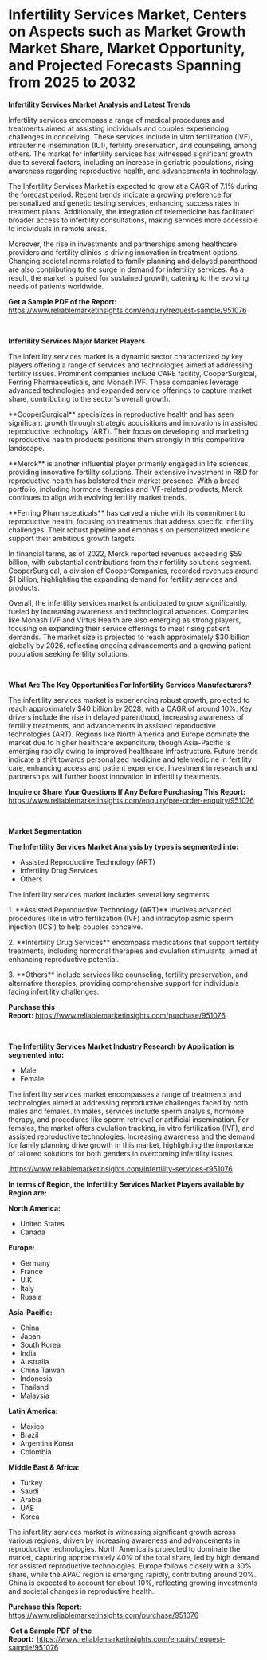 <p><h1>Infertility Services Market, Centers on Aspects such as Market Growth Market Share, Market Opportunity, and Projected Forecasts Spanning from 2025 to 2032</h1></p><p><strong>Infertility Services Market Analysis and Latest Trends</strong></p>
<p><p>Infertility services encompass a range of medical procedures and treatments aimed at assisting individuals and couples experiencing challenges in conceiving. These services include in vitro fertilization (IVF), intrauterine insemination (IUI), fertility preservation, and counseling, among others. The market for infertility services has witnessed significant growth due to several factors, including an increase in geriatric populations, rising awareness regarding reproductive health, and advancements in technology.</p><p>The Infertility Services Market is expected to grow at a CAGR of 7.1% during the forecast period. Recent trends indicate a growing preference for personalized and genetic testing services, enhancing success rates in treatment plans. Additionally, the integration of telemedicine has facilitated broader access to infertility consultations, making services more accessible to individuals in remote areas. </p><p>Moreover, the rise in investments and partnerships among healthcare providers and fertility clinics is driving innovation in treatment options. Changing societal norms related to family planning and delayed parenthood are also contributing to the surge in demand for infertility services. As a result, the market is poised for sustained growth, catering to the evolving needs of patients worldwide.</p></p>
<p><strong>Get a Sample PDF of the Report:&nbsp;</strong> <a href="https://www.reliablemarketinsights.com/enquiry/request-sample/951076?utm_campaign=3004&utm_medium=2&utm_source=Github&utm_content=ia&utm_term=17042025&utm_id=infertility-services">https://www.reliablemarketinsights.com/enquiry/request-sample/951076</a></p>
<p>&nbsp;</p>
<p><strong>Infertility Services Major Market Players</strong></p>
<p><p>The infertility services market is a dynamic sector characterized by key players offering a range of services and technologies aimed at addressing fertility issues. Prominent companies include CARE facility, CooperSurgical, Ferring Pharmaceuticals, and Monash IVF. These companies leverage advanced technologies and expanded service offerings to capture market share, contributing to the sector's overall growth.</p><p>**CooperSurgical** specializes in reproductive health and has seen significant growth through strategic acquisitions and innovations in assisted reproductive technology (ART). Their focus on developing and marketing reproductive health products positions them strongly in this competitive landscape.</p><p>**Merck** is another influential player primarily engaged in life sciences, providing innovative fertility solutions. Their extensive investment in R&D for reproductive health has bolstered their market presence. With a broad portfolio, including hormone therapies and IVF-related products, Merck continues to align with evolving fertility market trends.</p><p>**Ferring Pharmaceuticals** has carved a niche with its commitment to reproductive health, focusing on treatments that address specific infertility challenges. Their robust pipeline and emphasis on personalized medicine support their ambitious growth targets.</p><p>In financial terms, as of 2022, Merck reported revenues exceeding $59 billion, with substantial contributions from their fertility solutions segment. CooperSurgical, a division of CooperCompanies, recorded revenues around $1 billion, highlighting the expanding demand for fertility services and products.</p><p>Overall, the infertility services market is anticipated to grow significantly, fueled by increasing awareness and technological advances. Companies like Monash IVF and Virtus Health are also emerging as strong players, focusing on expanding their service offerings to meet rising patient demands. The market size is projected to reach approximately $30 billion globally by 2026, reflecting ongoing advancements and a growing patient population seeking fertility solutions.</p></p>
<p>&nbsp;</p>
<p><strong>What Are The Key Opportunities For Infertility Services Manufacturers?</strong></p>
<p><p>The infertility services market is experiencing robust growth, projected to reach approximately $40 billion by 2028, with a CAGR of around 10%. Key drivers include the rise in delayed parenthood, increasing awareness of fertility treatments, and advancements in assisted reproductive technologies (ART). Regions like North America and Europe dominate the market due to higher healthcare expenditure, though Asia-Pacific is emerging rapidly owing to improved healthcare infrastructure. Future trends indicate a shift towards personalized medicine and telemedicine in fertility care, enhancing access and patient experience. Investment in research and partnerships will further boost innovation in infertility treatments.</p></p>
<p><strong>Inquire or Share Your Questions If Any Before Purchasing This Report:</strong> <a href="https://www.reliablemarketinsights.com/enquiry/pre-order-enquiry/951076?utm_campaign=3004&utm_medium=2&utm_source=Github&utm_content=ia&utm_term=17042025&utm_id=infertility-services">https://www.reliablemarketinsights.com/enquiry/pre-order-enquiry/951076</a></p>
<p>&nbsp;</p>
<p><strong>Market Segmentation</strong></p>
<p><strong>The Infertility Services Market Analysis by types is segmented into:</strong></p>
<p><ul><li>Assisted Reproductive Technology (ART)</li><li>Infertility Drug Services</li><li>Others</li></ul></p>
<p><p>The infertility services market includes several key segments: </p><p>1. **Assisted Reproductive Technology (ART)** involves advanced procedures like in vitro fertilization (IVF) and intracytoplasmic sperm injection (ICSI) to help couples conceive. </p><p>2. **Infertility Drug Services** encompass medications that support fertility treatments, including hormonal therapies and ovulation stimulants, aimed at enhancing reproductive potential. </p><p>3. **Others** include services like counseling, fertility preservation, and alternative therapies, providing comprehensive support for individuals facing infertility challenges.</p></p>
<p><strong>Purchase this Report:&nbsp;</strong><a href="https://www.reliablemarketinsights.com/purchase/951076?utm_campaign=3004&utm_medium=2&utm_source=Github&utm_content=ia&utm_term=17042025&utm_id=infertility-services">https://www.reliablemarketinsights.com/purchase/951076</a></p>
<p>&nbsp;</p>
<p><strong>The Infertility Services Market Industry Research by Application is segmented into:</strong></p>
<p><ul><li>Male</li><li>Female</li></ul></p>
<p><p>The infertility services market encompasses a range of treatments and technologies aimed at addressing reproductive challenges faced by both males and females. In males, services include sperm analysis, hormone therapy, and procedures like sperm retrieval or artificial insemination. For females, the market offers ovulation tracking, in vitro fertilization (IVF), and assisted reproductive technologies. Increasing awareness and the demand for family planning drive growth in this market, highlighting the importance of tailored solutions for both genders in overcoming infertility issues.</p></p>
<p><a href="https://www.reliablemarketinsights.com/infertility-services-r951076?utm_campaign=3004&utm_medium=2&utm_source=Github&utm_content=ia&utm_term=17042025&utm_id=infertility-services">&nbsp;https://www.reliablemarketinsights.com/infertility-services-r951076</a></p>
<p><strong>In terms of Region, the Infertility Services Market Players available by Region are:</strong></p>
<p>
    <p> <strong> North America: </strong>
        <ul>
            <li>United States</li>
            <li>Canada</li>
        </ul>
        </p> 
    <p> <strong> Europe: </strong>
        <ul>
            <li>Germany</li>
            <li>France</li>
            <li>U.K.</li>
            <li>Italy</li>
            <li>Russia</li>
        </ul>
        </p> 
    <p> <strong> Asia-Pacific: </strong>
        <ul>
            <li>China</li>
            <li>Japan</li>
            <li>South Korea</li>
            <li>India</li>
            <li>Australia</li>
            <li>China Taiwan</li>
            <li>Indonesia</li>
            <li>Thailand</li>
            <li>Malaysia</li>
        </ul>
        </p> 
    <p> <strong> Latin America: </strong>
        <ul>
            <li>Mexico</li>
            <li>Brazil</li>
            <li>Argentina Korea</li>
            <li>Colombia</li>
        </ul>
        </p> 
    <p> <strong> Middle East & Africa: </strong>
        <ul>
            <li>Turkey</li>
            <li>Saudi</li>
            <li>Arabia</li>
            <li>UAE</li>
            <li>Korea</li>
        </ul>
    </p>
    </p>
<p><p>The infertility services market is witnessing significant growth across various regions, driven by increasing awareness and advancements in reproductive technologies. North America is projected to dominate the market, capturing approximately 40% of the total share, led by high demand for assisted reproductive technologies. Europe follows closely with a 30% share, while the APAC region is emerging rapidly, contributing around 20%. China is expected to account for about 10%, reflecting growing investments and societal changes in reproductive health.</p></p>
<p><strong>Purchase this Report: </strong><a href="https://www.reliablemarketinsights.com/purchase/951076?utm_campaign=3004&utm_medium=2&utm_source=Github&utm_content=ia&utm_term=17042025&utm_id=infertility-services">https://www.reliablemarketinsights.com/purchase/951076</a></p>
<p>&nbsp;<strong>Get a Sample PDF of the Report:&nbsp;&nbsp;</strong><a href="https://www.reliablemarketinsights.com/enquiry/request-sample/951076?utm_campaign=3004&utm_medium=2&utm_source=Github&utm_content=ia&utm_term=17042025&utm_id=infertility-services">https://www.reliablemarketinsights.com/enquiry/request-sample/951076</a></p>
<p><strong></strong></p>
<p><p></p><p></p><p></p></p>